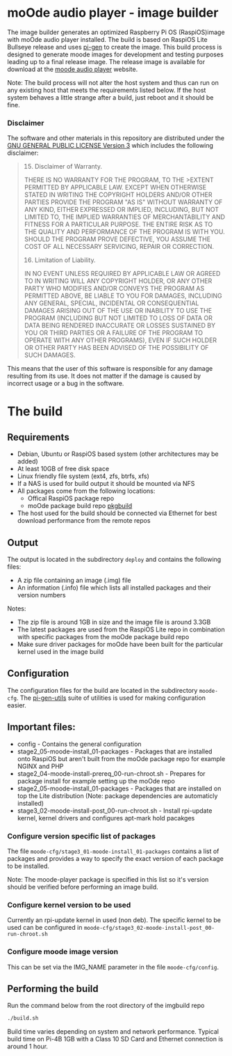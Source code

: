 # moOde audio player - image builder

The image builder generates an optimized Raspberry Pi OS (RaspiOS)image with moOde audio player installed. The build is based on RaspiOS Lite Bullseye release and uses [pi-gen](https://github.com/RPi-Distro/pi-gen) to create the image.
This build process is designed to generate moode images for development and testing purposes leading up to a final release image. The release image is available for download at the [moode audio player](https://moodeaudio.org/) website.

Note: The build process will not alter the host system and thus can run on any existing host that meets the requirements listed below. If the host system behaves a little strange after a build, just reboot and it should be fine.

### Disclaimer ###

The software and other materials in this repository are distributed under the [GNU GENERAL PUBLIC LICENSE Version 3](https://raw.githubusercontent.com/moode-player/imgbuild/main/LICENSE) which includes the following disclaimer:

>15. Disclaimer of Warranty.
>
>THERE IS NO WARRANTY FOR THE PROGRAM, TO THE >EXTENT PERMITTED BY
>APPLICABLE LAW.  EXCEPT WHEN OTHERWISE STATED IN WRITING THE COPYRIGHT
>HOLDERS AND/OR OTHER PARTIES PROVIDE THE PROGRAM "AS IS" WITHOUT WARRANTY
>OF ANY KIND, EITHER EXPRESSED OR IMPLIED, INCLUDING, BUT NOT LIMITED TO,
>THE IMPLIED WARRANTIES OF MERCHANTABILITY AND FITNESS FOR A PARTICULAR
>PURPOSE.  THE ENTIRE RISK AS TO THE QUALITY AND PERFORMANCE OF THE PROGRAM
>IS WITH YOU.  SHOULD THE PROGRAM PROVE DEFECTIVE, YOU ASSUME THE COST OF
>ALL NECESSARY SERVICING, REPAIR OR CORRECTION.
>
>16. Limitation of Liability.
>
>IN NO EVENT UNLESS REQUIRED BY APPLICABLE LAW OR AGREED TO IN WRITING
>WILL ANY COPYRIGHT HOLDER, OR ANY OTHER PARTY WHO MODIFIES AND/OR CONVEYS
>THE PROGRAM AS PERMITTED ABOVE, BE LIABLE TO YOU FOR DAMAGES, INCLUDING ANY
>GENERAL, SPECIAL, INCIDENTAL OR CONSEQUENTIAL DAMAGES ARISING OUT OF THE
>USE OR INABILITY TO USE THE PROGRAM (INCLUDING BUT NOT LIMITED TO LOSS OF
>DATA OR DATA BEING RENDERED INACCURATE OR LOSSES SUSTAINED BY YOU OR THIRD
>PARTIES OR A FAILURE OF THE PROGRAM TO OPERATE WITH ANY OTHER PROGRAMS),
>EVEN IF SUCH HOLDER OR OTHER PARTY HAS BEEN ADVISED OF THE POSSIBILITY OF
>SUCH DAMAGES.

This means that the user of this software is responsible for any damage resulting from its use.
It does not matter if the damage is caused by incorrect usage or a bug in the software.

# The build
## Requirements

* Debian, Ubuntu or RaspiOS based system (other architectures may be added)
* At least 10GB of free disk space
* Linux friendly file system (ext4, zfs, btrfs, xfs)
* If a NAS is used for build output it should be mounted via NFS
* All packages come from the following locations:
  * Offical RaspiOS package repo
  * moOde package build repo [pkgbuild](https://github.com/moode-player/pkgbuild)
* The host used for the build should be connected via Ethernet for best download performance from the remote repos

## Output

The output is located in the subdirectory `deploy` and contains the following files:
* A zip file containing an image (.img) file
* An information (.info) file which lists all installed packages and their version numbers

Notes:
* The zip file is around 1GB in size and the image file is around 3.3GB
* The latest packages are used from the RaspiOS Lite repo in combination with specific packages from the moOde package build repo
* Make sure driver packages for moOde have been built for the particular kernel used in the image build

## Configuration

The configuration files for the build are located in the subdirectory `moode-cfg`. The [pi-gen-utils](https://github.com/FrancisTurner/pi-gen-utils) suite of utilities is used for making configuration easier.

## Important files:
* config - Contains the general configuration
* stage2_05-moode-install_01-packages - Packages that are installed onto RaspiOS but aren't built from the moOde package repo for example NGINX and PHP
* stage2_04-moode-install-prereq_00-run-chroot.sh - Prepares for package install for example setting up the moOde repo
* stage2_05-moode-install_01-packages - Packages that are installed on top the Lite distribution (Note: package dependencies are automaticly installed)
* stage3_02-moode-install-post_00-run-chroot.sh - Install rpi-update kernel, kernel drivers and configures apt-mark hold pacakges

### Configure version specific list of packages

The file `moode-cfg/stage3_01-moode-install_01-packages` contains a list of packages and provides a way to specify the exact version of each package to be installed.

Note: The moode-player package is specified in this list so it's version should be verified before performing an image build.

### Configure kernel version to be used

Currently an rpi-update kernel in used (non deb). The specific kernel to be used can be configured in `moode-cfg/stage3_02-moode-install-post_00-run-chroot.sh`

### Configure moode image version

This can be set via the IMG_NAME parameter in the file `moode-cfg/config`.

## Performing the build

Run the command below from the root directory of the imgbuild repo
```bash
./build.sh
```

Build time varies depending on system and network performance. Typical build time on Pi-4B 1GB with a Class 10 SD Card and Ethernet connection is around 1 hour.

